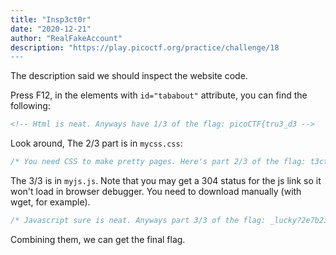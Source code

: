 ```yaml
---
title: "Insp3ct0r"
date: "2020-12-21"
author: "RealFakeAccount"
description: "https://play.picoctf.org/practice/challenge/18
---
```

The description said we should inspect the website code.

Press F12, in the elements with `id="tababout"` attribute, you can find the following:

```html
<!-- Html is neat. Anyways have 1/3 of the flag: picoCTF{tru3_d3 -->
```

Look around, The 2/3 part is in `mycss.css`:

```css
/* You need CSS to make pretty pages. Here's part 2/3 of the flag: t3ct1ve_0r_ju5t */
```

The 3/3 is in `myjs.js`. Note that you may get a 304 status for the js link so it won't load in browser debugger. You need to download manually (with wget, for example).

```javascript
/* Javascript sure is neat. Anyways part 3/3 of the flag: _lucky?2e7b23e3} */
```

Combining them, we can get the final flag.